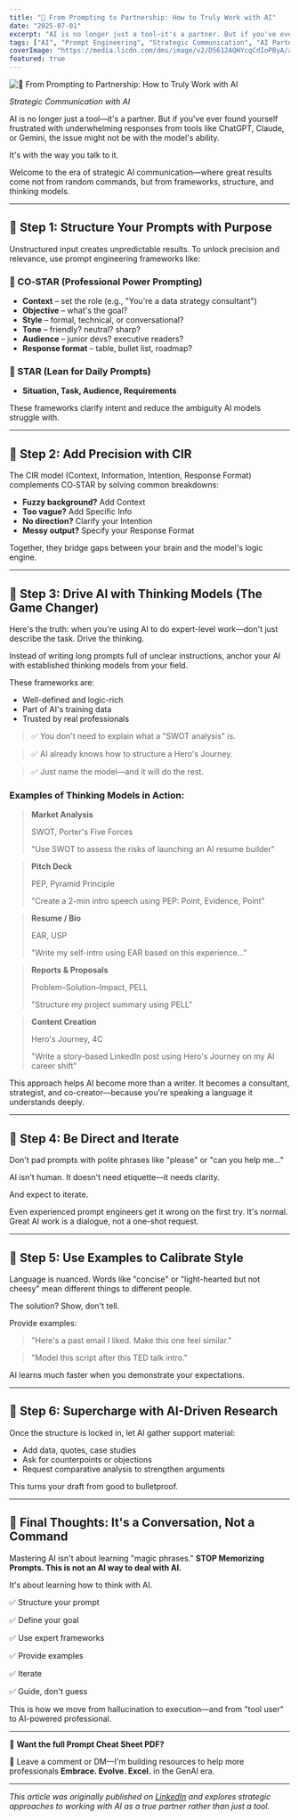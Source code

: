```yaml
---
title: "🚀 From Prompting to Partnership: How to Truly Work with AI"
date: "2025-07-01"
excerpt: "AI is no longer just a tool—it's a partner. But if you've ever found yourself frustrated with underwhelming responses from tools like ChatGPT, Claude, or Gemini, the issue might not be with the model's ability. It's with the way you talk to it."
tags: ["AI", "Prompt Engineering", "Strategic Communication", "AI Partnership", "Productivity", "Professional Development", "ChatGPT", "Claude", "Gemini", "AI Tools"]
coverImage: "https://media.licdn.com/dms/image/v2/D5612AQHYcqCdIoPByA/article-cover_image-shrink_720_1280/B56ZfEMdepG0AM-/0/1751343295846?e=2147483647&v=beta&t=DRqrrMy_WG07zfL6T_UNE7fCLrIC6T33mqSbkL-dqdg"
featured: true
---
```


![🚀 From Prompting to Partnership: How to Truly Work with AI](https://media.licdn.com/dms/image/v2/D5612AQHYcqCdIoPByA/article-cover_image-shrink_720_1280/B56ZfEMdepG0AM-/0/1751343295846?e=2147483647&v=beta&t=DRqrrMy_WG07zfL6T_UNE7fCLrIC6T33mqSbkL-dqdg)

*Strategic Communication with AI*

AI is no longer just a tool—it's a partner. But if you've ever found yourself frustrated with underwhelming responses from tools like ChatGPT, Claude, or Gemini, the issue might not be with the model's ability.

It's with the way you talk to it.

Welcome to the era of strategic AI communication—where great results come not from random commands, but from frameworks, structure, and thinking models.

---

## 🧱 Step 1: Structure Your Prompts with Purpose

Unstructured input creates unpredictable results. To unlock precision and relevance, use prompt engineering frameworks like:

### 🔹 CO‑STAR (Professional Power Prompting)

- **Context** – set the role (e.g., "You're a data strategy consultant")
- **Objective** – what's the goal?
- **Style** – formal, technical, or conversational?
- **Tone** – friendly? neutral? sharp?
- **Audience** – junior devs? executive readers?
- **Response format** – table, bullet list, roadmap?

### 🔹 STAR (Lean for Daily Prompts)

- **Situation, Task, Audience, Requirements**

These frameworks clarify intent and reduce the ambiguity AI models struggle with.

---

## 🧩 Step 2: Add Precision with CIR

The CIR model (Context, Information, Intention, Response Format) complements CO‑STAR by solving common breakdowns:

- **Fuzzy background?** Add Context
- **Too vague?** Add Specific Info
- **No direction?** Clarify your Intention
- **Messy output?** Specify your Response Format

Together, they bridge gaps between your brain and the model's logic engine.

---

## 🧠 Step 3: Drive AI with Thinking Models (The Game Changer)

Here's the truth: when you're using AI to do expert-level work—don't just describe the task. Drive the thinking.

Instead of writing long prompts full of unclear instructions, anchor your AI with established thinking models from your field.

These frameworks are:

- Well-defined and logic-rich
- Part of AI's training data
- Trusted by real professionals

> ✅ You don't need to explain what a "SWOT analysis" is.

> ✅ AI already knows how to structure a Hero's Journey.

> ✅ Just name the model—and it will do the rest.

### Examples of Thinking Models in Action:

> **Market Analysis**
> 
> SWOT, Porter's Five Forces
> 
> "Use SWOT to assess the risks of launching an AI resume builder"

> **Pitch Deck**
> 
> PEP, Pyramid Principle
> 
> "Create a 2-min intro speech using PEP: Point, Evidence, Point"

> **Resume / Bio**
> 
> EAR, USP
> 
> "Write my self-intro using EAR based on this experience…"

> **Reports & Proposals**
> 
> Problem–Solution–Impact, PELL
> 
> "Structure my project summary using PELL"

> **Content Creation**
> 
> Hero's Journey, 4C
> 
> "Write a story-based LinkedIn post using Hero's Journey on my AI career shift"

This approach helps AI become more than a writer. It becomes a consultant, strategist, and co-creator—because you're speaking a language it understands deeply.

---

## 📎 Step 4: Be Direct and Iterate

Don't pad prompts with polite phrases like "please" or "can you help me…"

AI isn't human. It doesn't need etiquette—it needs clarity.

And expect to iterate.

Even experienced prompt engineers get it wrong on the first try. It's normal. Great AI work is a dialogue, not a one-shot request.

---

## 🧪 Step 5: Use Examples to Calibrate Style

Language is nuanced. Words like "concise" or "light-hearted but not cheesy" mean different things to different people.

The solution? Show, don't tell.

Provide examples:

> "Here's a past email I liked. Make this one feel similar."

> "Model this script after this TED talk intro."

AI learns much faster when you demonstrate your expectations.

---

## 🔬 Step 6: Supercharge with AI-Driven Research

Once the structure is locked in, let AI gather support material:

- Add data, quotes, case studies
- Ask for counterpoints or objections
- Request comparative analysis to strengthen arguments

This turns your draft from good to bulletproof.

---

## 🧭 Final Thoughts: It's a Conversation, Not a Command

Mastering AI isn't about learning "magic phrases." **STOP Memorizing Prompts. This is not an AI way to deal with AI.**

It's about learning how to think with AI.

✅ Structure your prompt

✅ Define your goal

✅ Use expert frameworks

✅ Provide examples

✅ Iterate

✅ Guide, don't guess

This is how we move from hallucination to execution—and from "tool user" to AI-powered professional.

---

👋 **Want the full Prompt Cheat Sheet PDF?**

💬 Leave a comment or DM—I'm building resources to help more professionals **Embrace. Evolve. Excel.** in the GenAI era.

---

*This article was originally published on [LinkedIn](https://www.linkedin.com/pulse/from-prompting-partnership-how-truly-work-ai-herman-teng-r8bbc?trk=public_post_feed-article-content) and explores strategic approaches to working with AI as a true partner rather than just a tool.* 